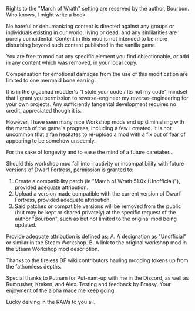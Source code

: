 Rights to the "March of Wrath" setting are reserved by the author, Bourbon. Who knows, I might write a book.

No hateful or dehumanizing content is directed against any groups or individuals existing in our world, living or dead, and any
similarities are purely coincidental. Content in this mod is not intended to be more disturbing beyond such content
published in the vanilla game.

You are free to mod out any specific element you find objectionable, or add in any content which was removed, in your local copy.

Compensation for emotional damages from the use of this modification are limited to one mermaid bone earring.

It is in the gigachad modder's "I stole your code / Its not my code" mindset that I grant you permission to reverse-engineer
my reverse-engineering for your own projects. Any sufficiently tangental development requires no credit, appreciated though it is.

However, I have seen many nice Workshop mods end up diminishing with the march of the game's progress, including a few I created.
It is not uncommon that a fan hesitates to re-upload a mod with a fix out of fear of appearing to be somehow unseemly.

For the sake of longevity and to ease the mind of a future caretaker...

Should this workshop mod fall into inactivity or incompatibility with future versions of Dwarf Fortress, permission is granted to:

1. Create a compatibility patch (ie "March of Wrath 51.0x (Unofficial)"), provided adequate attribution.
2. Upload a version made compatible with the current version of Dwarf Fortress, provided adequate attribution.
3. Said patches or compatible versions will be removed from the public (but may be kept or shared privately)
   at the specific request of the author "Bourbon", such as but not limited to the original mod being updated.

Provide adequate attribution is defined as;
	A. A designation as "Unofficial" or similar in the Steam Workshop.
	B. A link to the original workshop mod in the Steam Workshop mod description.

Thanks to the tireless DF wiki contributors hauling modding tokens up from the fathomless depths.

Special thanks to Putnam for Put-nam-up with me in the Discord, as well as Rumrusher, Kraken, and Alex.
Testing and feedback by Brassy. Your enjoyment of the alpha made me keep going.

Lucky delving in the RAWs to you all.
